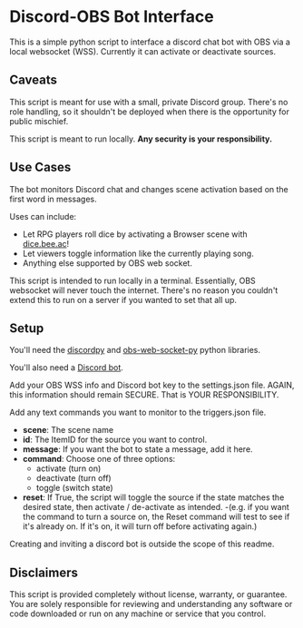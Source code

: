 # Discord-OBS Bot Interface
This is a simple python script to interface a discord chat bot with OBS via a local websocket (WSS). Currently it can activate or deactivate sources.

## Caveats
This script is meant for use with a small, private Discord group. There's no role handling, so it shouldn't be deployed when there is the opportunity for public mischief.

This script is meant to run locally. **Any security is your responsibility.**

## Use Cases
The bot monitors Discord chat and changes scene activation based on the first word in messages.

Uses can include:
- Let RPG players roll dice by activating a Browser scene with [dice.bee.ac](http://dice.bee.ac)! 
- Let viewers toggle information like the currently playing song. 
- Anything else supported by OBS web socket. 

This script is intended to run locally in a terminal. Essentially, OBS websocket will never touch the internet. There's no reason you couldn't extend this to run on a server if you wanted to set that all up.

## Setup
You'll need the [discordpy](https://discordpy.readthedocs.io/en/stable/index.html) and [obs-web-socket-py](https://github.com/Elektordi/obs-websocket-py) python libraries.

You'll also need a [Discord bot](https://discordpy.readthedocs.io/en/stable/discord.html#discord-intro).

Add your OBS WSS info and Discord bot key to the settings.json file. AGAIN, this information should remain SECURE. That is YOUR RESPONSIBILITY.

Add any text commands you want to monitor to the triggers.json file.
- **scene**: The scene name
- **id**: The ItemID for the source you want to control.
- **message**: If you want the bot to state a message, add it here.
- **command**: Choose one of three options:
    - activate (turn on)
    - deactivate (turn off) 
    - toggle (switch state)
- **reset**: If True, the script will toggle the source if the state matches the desired state, then activate / de-activate as intended. 
    -(e.g. if you want the command to turn a source on, the Reset command will test to see if it's already on. If it's on, it will turn off before activating  again.)

Creating and inviting a discord bot is outside the scope of this readme.

## Disclaimers
This script is provided completely without license, warranty, or guarantee. You are solely responsible for reviewing and understanding any software or code downloaded or run on any machine or service that you control.
